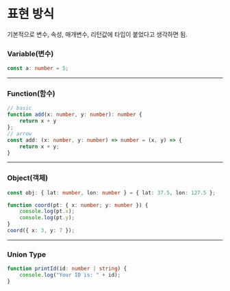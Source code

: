 # 표현 방식

기본적으로 변수, 속성, 매개변수, 리턴값에 타입이 붙었다고 생각하면 됨.
###  Variable(변수)
```typescript
const a: number = 5;
```

---
### Function(함수)
```typescript
// basic
function add(x: number, y: number): number { 
	return x + y 
};
// arrow
const add: (x: number, y: number) => number = (x, y) => {
	return x + y;
}
```

---
### Object(객체)
```typescript
const obj: { lat: number, lon: number } = { lat: 37.5, lon: 127.5 };

function coord(pt: { x: number; y: number }) {
	console.log(pt.x);
	console.log(pt.y);
}
coord({ x: 3, y: 7 });
```

---
### Union Type
```typescript
function printId(id: number | string) {
	console.log("Your ID is: " + id);
}
```